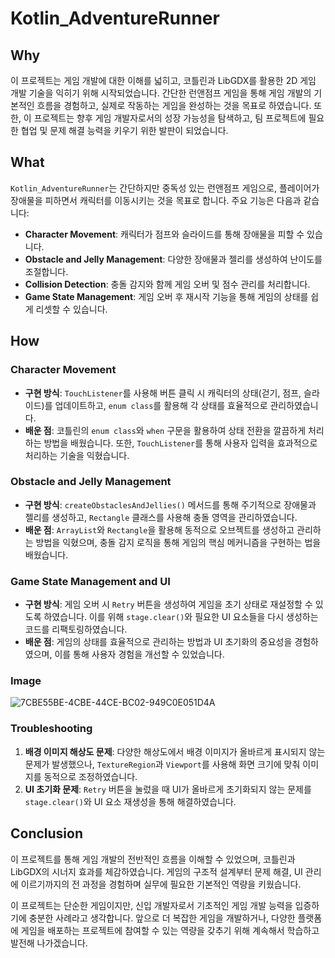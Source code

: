 # Kotlin_AdventureRunner

## Why
이 프로젝트는 게임 개발에 대한 이해를 넓히고, 코틀린과 LibGDX를 활용한 2D 게임 개발 기술을 익히기 위해 시작되었습니다. 간단한 런앤점프 게임을 통해 게임 개발의 기본적인 흐름을 경험하고, 실제로 작동하는 게임을 완성하는 것을 목표로 하였습니다. 또한, 이 프로젝트는 향후 게임 개발자로서의 성장 가능성을 탐색하고, 팀 프로젝트에 필요한 협업 및 문제 해결 능력을 키우기 위한 발판이 되었습니다.

## What
`Kotlin_AdventureRunner`는 간단하지만 중독성 있는 런앤점프 게임으로, 플레이어가 장애물을 피하면서 캐릭터를 이동시키는 것을 목표로 합니다. 주요 기능은 다음과 같습니다:
- **Character Movement**: 캐릭터가 점프와 슬라이드를 통해 장애물을 피할 수 있습니다.
- **Obstacle and Jelly Management**: 다양한 장애물과 젤리를 생성하여 난이도를 조절합니다.
- **Collision Detection**: 충돌 감지와 함께 게임 오버 및 점수 관리를 처리합니다.
- **Game State Management**: 게임 오버 후 재시작 기능을 통해 게임의 상태를 쉽게 리셋할 수 있습니다.

## How

### Character Movement
- **구현 방식**: `TouchListener`를 사용해 버튼 클릭 시 캐릭터의 상태(걷기, 점프, 슬라이드)를 업데이트하고, `enum class`를 활용해 각 상태를 효율적으로 관리하였습니다.
- **배운 점**: 코틀린의 `enum class`와 `when` 구문을 활용하여 상태 전환을 깔끔하게 처리하는 방법을 배웠습니다. 또한, `TouchListener`를 통해 사용자 입력을 효과적으로 처리하는 기술을 익혔습니다.

### Obstacle and Jelly Management
- **구현 방식**: `createObstaclesAndJellies()` 메서드를 통해 주기적으로 장애물과 젤리를 생성하고, `Rectangle` 클래스를 사용해 충돌 영역을 관리하였습니다.
- **배운 점**: `ArrayList`와 `Rectangle`을 활용해 동적으로 오브젝트를 생성하고 관리하는 방법을 익혔으며, 충돌 감지 로직을 통해 게임의 핵심 메커니즘을 구현하는 법을 배웠습니다.

### Game State Management and UI
- **구현 방식**: 게임 오버 시 `Retry` 버튼을 생성하여 게임을 초기 상태로 재설정할 수 있도록 하였습니다. 이를 위해 `stage.clear()`와 필요한 UI 요소들을 다시 생성하는 코드를 리팩토링하였습니다.
- **배운 점**: 게임의 상태를 효율적으로 관리하는 방법과 UI 초기화의 중요성을 경험하였으며, 이를 통해 사용자 경험을 개선할 수 있었습니다.

### Image
![7CBE55BE-4CBE-44CE-BC02-949C0E051D4A](https://github.com/user-attachments/assets/d11690e2-7550-4efb-8610-7464a0b0bbdc)



### Troubleshooting
1. **배경 이미지 해상도 문제**: 다양한 해상도에서 배경 이미지가 올바르게 표시되지 않는 문제가 발생했으나, `TextureRegion`과 `Viewport`를 사용해 화면 크기에 맞춰 이미지를 동적으로 조정하였습니다.
2. **UI 초기화 문제**: `Retry` 버튼을 눌렀을 때 UI가 올바르게 초기화되지 않는 문제를 `stage.clear()`와 UI 요소 재생성을 통해 해결하였습니다.

## Conclusion
이 프로젝트를 통해 게임 개발의 전반적인 흐름을 이해할 수 있었으며, 코틀린과 LibGDX의 시너지 효과를 체감하였습니다. 게임의 구조적 설계부터 문제 해결, UI 관리에 이르기까지의 전 과정을 경험하며 실무에 필요한 기본적인 역량을 키웠습니다. 

이 프로젝트는 단순한 게임이지만, 신입 개발자로서 기초적인 게임 개발 능력을 입증하기에 충분한 사례라고 생각합니다. 앞으로 더 복잡한 게임을 개발하거나, 다양한 플랫폼에 게임을 배포하는 프로젝트에 참여할 수 있는 역량을 갖추기 위해 계속해서 학습하고 발전해 나가겠습니다.
